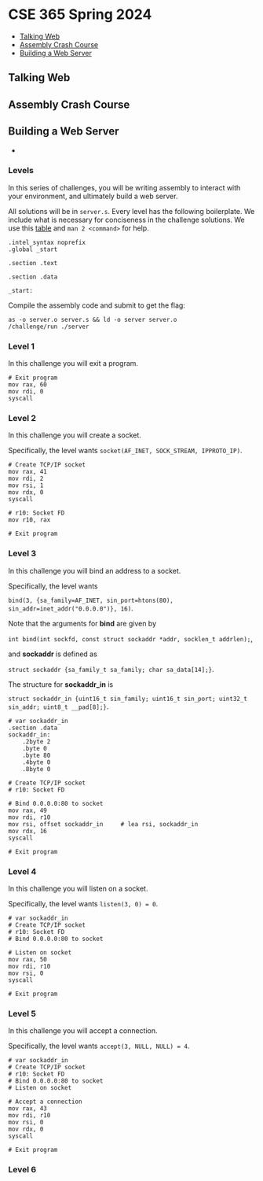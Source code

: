 # CSE 365 Spring 2024

- [Talking Web](#talking-web)
- [Assembly Crash Course](#assembly-crash-course)
- [Building a Web Server](#building-a-web-server)

## Talking Web

## Assembly Crash Course

## Building a Web Server
- 

### Levels
In this series of challenges, you will be writing assembly to interact with your environment, and ultimately build a web server. 

All solutions will be in `server.s`. Every level has the following boilerplate. We include what is necessary for conciseness in the challenge solutions. We use this [table](https://blog.rchapman.org/posts/Linux_System_Call_Table_for_x86_64/) and `man 2 <command>` for help.
```assembly
.intel_syntax noprefix
.global _start

.section .text

.section .data

_start:
```
Compile the assembly code and submit to get the flag:
```
as -o server.o server.s && ld -o server server.o
/challenge/run ./server
```
### Level 1
In this challenge you will exit a program.
```
# Exit program
mov rax, 60
mov rdi, 0
syscall
```
### Level 2
In this challenge you will create a socket.

Specifically, the level wants `socket(AF_INET, SOCK_STREAM, IPPROTO_IP)`.
```
# Create TCP/IP socket
mov rax, 41
mov rdi, 2
mov rsi, 1
mov rdx, 0
syscall

# r10: Socket FD
mov r10, rax

# Exit program
```
### Level 3
In this challenge you will bind an address to a socket. 

Specifically, the level wants 

`bind(3, {sa_family=AF_INET, sin_port=htons(80), sin_addr=inet_addr("0.0.0.0")}, 16)`. 

Note that the arguments for **bind** are given by 

`int bind(int sockfd, const struct sockaddr *addr, socklen_t addrlen);`,

and **sockaddr** is defined as

`struct sockaddr {sa_family_t sa_family; char sa_data[14];}`.

The structure for **sockaddr_in** is 

`struct sockaddr_in {uint16_t sin_family; uint16_t sin_port; uint32_t sin_addr; uint8_t __pad[8];}`.
```
# var sockaddr_in
.section .data
sockaddr_in:
    .2byte 2
    .byte 0
    .byte 80
    .4byte 0
    .8byte 0

# Create TCP/IP socket
# r10: Socket FD

# Bind 0.0.0.0:80 to socket
mov rax, 49
mov rdi, r10
mov rsi, offset sockaddr_in     # lea rsi, sockaddr_in
mov rdx, 16
syscall

# Exit program
```
### Level 4
In this challenge you will listen on a socket.

Specifically, the level wants `listen(3, 0) = 0`.
```
# var sockaddr_in
# Create TCP/IP socket
# r10: Socket FD
# Bind 0.0.0.0:80 to socket

# Listen on socket
mov rax, 50
mov rdi, r10
mov rsi, 0
syscall

# Exit program
```
### Level 5
In this challenge you will accept a connection.

Specifically, the level wants `accept(3, NULL, NULL) = 4`.
```
# var sockaddr_in
# Create TCP/IP socket
# r10: Socket FD
# Bind 0.0.0.0:80 to socket
# Listen on socket

# Accept a connection
mov rax, 43
mov rdi, r10 
mov rsi, 0
mov rdx, 0
syscall

# Exit program
```
### Level 6
